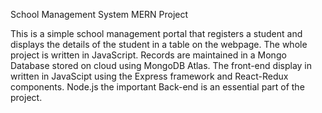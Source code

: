 School Management System
MERN Project

This is a simple school management portal that registers a student and displays the details of the student in a table on the webpage.
The whole project is written in JavaScript.
Records are maintained in a Mongo Database stored on cloud using MongoDB Atlas.
The front-end display in written in JavaScipt using the Express framework and React-Redux components.
Node.js the important Back-end is an essential part of the project.
